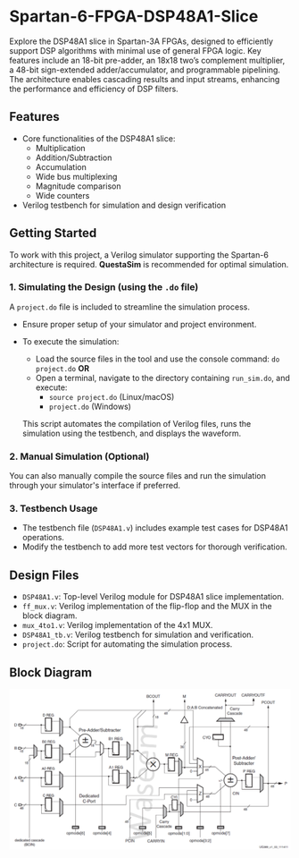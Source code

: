 # Spartan-6-FPGA-DSP48A1-Slice

Explore the DSP48A1 slice in Spartan-3A FPGAs, designed to efficiently support DSP algorithms with minimal use of general FPGA logic. Key features include an 18-bit pre-adder, an 18x18 two’s complement multiplier, a 48-bit sign-extended adder/accumulator, and programmable pipelining. The architecture enables cascading results and input streams, enhancing the performance and efficiency of DSP filters.

## Features

- Core functionalities of the DSP48A1 slice:
  - Multiplication
  - Addition/Subtraction
  - Accumulation
  - Wide bus multiplexing
  - Magnitude comparison
  - Wide counters
- Verilog testbench for simulation and design verification

## Getting Started

To work with this project, a Verilog simulator supporting the Spartan-6 architecture is required. **QuestaSim** is recommended for optimal simulation.

### 1. Simulating the Design (using the `.do` file)

A `project.do` file is included to streamline the simulation process.

- Ensure proper setup of your simulator and project environment.
- To execute the simulation:
  - Load the source files in the tool and use the console command: `do project.do`
  **OR**
  - Open a terminal, navigate to the directory containing `run_sim.do`, and execute:
    - `source project.do` (Linux/macOS)
    - `project.do` (Windows)

  This script automates the compilation of Verilog files, runs the simulation using the testbench, and displays the waveform.

### 2. Manual Simulation (Optional)

You can also manually compile the source files and run the simulation through your simulator's interface if preferred.

### 3. Testbench Usage

- The testbench file (`DSP48A1.v`) includes example test cases for DSP48A1 operations.
- Modify the testbench to add more test vectors for thorough verification.

## Design Files

- `DSP48A1.v`: Top-level Verilog module for DSP48A1 slice implementation.
- `ff_mux.v`: Verilog implementation of the flip-flop and the MUX in the block diagram.
- `mux_4to1.v`: Verilog implementation of the 4x1 MUX.
- `DSP48A1_tb.v`: Verilog testbench for simulation and verification.
- `project.do`: Script for automating the simulation process.

## Block Diagram

![Block Diagram](DSP48A1-block-diagram.png)
